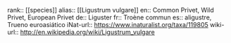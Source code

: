 

rank:: [[species]]
alias:: [[Ligustrum vulgare]]
en:: Common Privet, Wild Privet, European Privet
de:: Liguster
fr:: Troène commun
es:: aligustre, Trueno euroasiático
iNat-url:: https://www.inaturalist.org/taxa/119805
wiki-url:: http://en.wikipedia.org/wiki/Ligustrum_vulgare